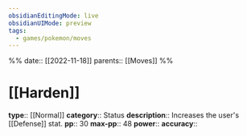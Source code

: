 ```yaml
---
obsidianEditingMode: live
obsidianUIMode: preview
tags:
  - games/pokemon/moves
---
```

%%
date:: [[2022-11-18]]
parents:: [[Moves]]
%%

# [[Harden]]

**type**:: [[Normal]]
**category**:: Status
**description**:: Increases the user's [[Defense]] stat.
**pp**:: 30
**max-pp**:: 48
**power**:: 
**accuracy**:: 